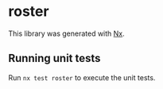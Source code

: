 # roster

This library was generated with [Nx](https://nx.dev).

## Running unit tests

Run `nx test roster` to execute the unit tests.
